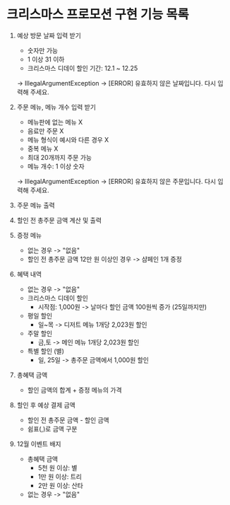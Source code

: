 # 크리스마스 프로모션 구현 기능 목록

1. 예상 방문 날짜 입력 받기
    - 숫자만 가능
    - 1 이상 31 이하
    - 크리스마스 디데이 할인 기간: 12.1 ~ 12.25

   → IllegalArgumentException -> [ERROR] 유효하지 않은 날짜입니다. 다시 입력해 주세요.

2. 주문 메뉴, 메뉴 개수 입력 받기
    - 메뉴판에 없는 메뉴 X
    - 음료만 주문 X
    - 메뉴 형식이 예시와 다른 경우 X
    - 중복 메뉴 X 
    - 최대 20개까지 주문 가능 
    - 메뉴 개수: 1 이상 숫자

   → IllegalArgumentException -> [ERROR] 유효하지 않은 주문입니다. 다시 입력해 주세요.

3. 주문 메뉴 출력

4. 할인 전 총주문 금액 계산 및 출력

5. 증정 메뉴
    - 없는 경우 -> "없음"
    - 할인 전 총주문 금액 12만 원 이상인 경우 -> 샴페인 1개 증정

6. 혜택 내역
   - 없는 경우 -> "없음"
   - 크리스마스 디데이 할인
     - 시작점: 1,000원 -> 날마다 할인 금액 100원씩 증가 (25일까지만)
   - 평일 할인
     - 일~목 -> 디저트 메뉴 1개당 2,023원 할인
   - 주말 할인
     - 금,토 -> 메인 메뉴 1개당 2,023원 할인
   - 특별 할인 (별)
     - 일, 25일 -> 총주문 금액에서 1,000원 할인

7. 총혜택 금액
    - 할인 금액의 합계 + 증정 메뉴의 가격

8. 할인 후 예상 결제 금액
   - 할인 전 총주문 금액 - 할인 금액
   - 쉼표(,)로 금액 구분

9. 12월 이벤트 배지
   - 총혜택 금액
     - 5천 원 이상: 별
     - 1만 원 이상: 트리
     - 2만 원 이상: 산타
   - 없는 경우 -> "없음"